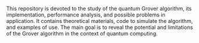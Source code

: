 This repository is devoted to the study of the quantum Grover algorithm, its implementation, performance analysis, and possible problems in application. It contains theoretical materials, code to simulate the algorithm, and examples of use. The main goal is to reveal the potential and limitations of the Grover algorithm in the context of quantum computing.


